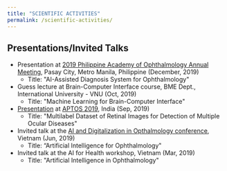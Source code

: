 ```yaml
---
title: "SCIENTIFIC ACTIVITIES"
permalink: /scientific-activities/
---
```


## Presentations/Invited Talks
- Presentation at [2019 Philippine Academy of Ophthalmology Annual Meeting](https://2019.paoannualmeeting.com), Pasay City, Metro Manila, Philippine (December, 2019)
  * Title: "AI-Assisted Diagnosis System for Ophthalmology" 
- Guess lecture at Brain-Computer Interface course, BME Dept., International University - VNU (Oct, 2019)
  * Title: "Machine Learning for Brain-Computer Interface"
- [Presentation](https://drive.google.com/file/d/1ZlIN4_gbAJmDcYpx8yZWidxTA1mcQPgv/view?usp=sharing) at [APTOS 2019](http://2019.asiateleophth.org/), India (Sep, 2019)
  * Title: "Multilabel Dataset of Retinal Images for Detection of Multiple Ocular Diseases"
- Invited talk at the [AI and Digitalization in Opthalmology conference](http://cthospital.vn/hoi-thao-chuyen-de-ung-dung-tri-thong-minh-nhan-tao-va-so-hoa-trong-nganh-nhan-khoa/), Vietnam (Jun, 2019)
  * Title: “Artificial Intelligence for Ophthalmology"
- Invited talk at the AI for Health workshop, Vietnam (Mar, 2019)
  * Title: "Artificial Intelligence in Ophthalmology"